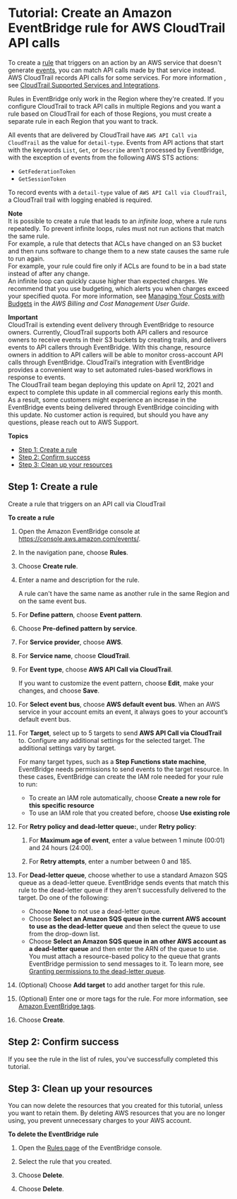 # Tutorial: Create an Amazon EventBridge rule for AWS CloudTrail API calls<a name="eb-ct-api-tutorial"></a>

To create a [rule](eb-rules.md) that triggers on an action by an AWS service that doesn't generate [events](eb-events.md), you can match API calls made by that service instead\. AWS CloudTrail records API calls for some services\. For more information , see [CloudTrail Supported Services and Integrations](https://docs.aws.amazon.com/awscloudtrail/latest/userguide/cloudtrail-aws-service-specific-topics.html)\.

Rules in EventBridge only work in the Region where they're created\. If you configure CloudTrail to track API calls in multiple Regions and you want a rule based on CloudTrail for each of those Regions, you must create a separate rule in each Region that you want to track\.

All events that are delivered by CloudTrail have `AWS API Call via CloudTrail` as the value for `detail-type`\. Events from API actions that start with the keywords `List`, `Get`, or `Describe` aren't processed by EventBridge, with the exception of events from the following AWS STS actions:
+ `GetFederationToken`
+ `GetSessionToken`

To record events with a `detail-type` value of `AWS API Call via CloudTrail`, a CloudTrail trail with logging enabled is required\. 

**Note**  
It is possible to create a rule that leads to an *infinite loop*, where a rule runs repeatedly\. To prevent infinite loops, rules must not run actions that match the same rule\.   
For example, a rule that detects that ACLs have changed on an S3 bucket and then runs software to change them to a new state causes the same rule to run again\.   
For example, your rule could fire only if ACLs are found to be in a bad state instead of after any change\.   
An infinite loop can quickly cause higher than expected charges\. We recommend that you use budgeting, which alerts you when charges exceed your specified quota\. For more information, see [Managing Your Costs with Budgets](https://docs.aws.amazon.com/awsaccountbilling/latest/aboutv2/budgets-managing-costs.html) in the *AWS Billing and Cost Management User Guide*\.

**Important**  
CloudTrail is extending event delivery through EventBridge to resource owners\. Currently, CloudTrail supports both API callers and resource owners to receive events in their S3 buckets by creating trails, and delivers events to API callers through EventBridge\. With this change, resource owners in addition to API callers will be able to monitor cross\-account API calls through EventBridge\. CloudTrail’s integration with EventBridge provides a convenient way to set automated rules\-based workflows in response to events\.  
The CloudTrail team began deploying this update on April 12, 2021 and expect to complete this update in all commercial regions early this month\. As a result, some customers might experience an increase in the EventBridge events being delivered through EventBridge coinciding with this update\. No customer action is required, but should you have any questions, please reach out to AWS Support\. 

**Topics**
+ [Step 1: Create a rule](#eb-ct-api-create-rule)
+ [Step 2: Confirm success](#success)
+ [Step 3: Clean up your resources](#cleanup)

## Step 1: Create a rule<a name="eb-ct-api-create-rule"></a>

Create a rule that triggers on an API call via CloudTrail

**To create a rule**

1. Open the Amazon EventBridge console at [https://console\.aws\.amazon\.com/events/](https://console.aws.amazon.com/events/)\.

1. In the navigation pane, choose **Rules**\.

1. Choose **Create rule**\.

1. Enter a name and description for the rule\.

   A rule can't have the same name as another rule in the same Region and on the same event bus\.

1. For **Define pattern**, choose **Event pattern**\.

1. Choose **Pre\-defined pattern by service**\.

1. For **Service provider**, choose **AWS**\.

1. For **Service name**, choose **CloudTrail**\.

1. For **Event type**, choose **AWS API Call via CloudTrail**\.

   If you want to customize the event pattern, choose **Edit**, make your changes, and choose **Save**\.

1. For **Select event bus**, choose **AWS default event bus**\. When an AWS service in your account emits an event, it always goes to your account’s default event bus\.

1. For **Target**, select up to 5 targets to send **AWS API Call via CloudTrail** to\. Configure any additional settings for the selected target\. The additional settings vary by target\.

   For many target types, such as a **Step Functions state machine**, EventBridge needs permissions to send events to the target resource\. In these cases, EventBridge can create the IAM role needed for your rule to run: 
   + To create an IAM role automatically, choose **Create a new role for this specific resource**
   + To use an IAM role that you created before, choose **Use existing role**

1. For **Retry policy and dead\-letter queue:**, under **Retry policy**:

   1. For **Maximum age of event**, enter a value between 1 minute \(00:01\) and 24 hours \(24:00\)\.

   1. For **Retry attempts**, enter a number between 0 and 185\.

1. For **Dead\-letter queue**, choose whether to use a standard Amazon SQS queue as a dead\-letter queue\. EventBridge sends events that match this rule to the dead\-letter queue if they aren't successfully delivered to the target\. Do one of the following:
   + Choose **None** to not use a dead\-letter queue\.
   + Choose **Select an Amazon SQS queue in the current AWS account to use as the dead\-letter queue** and then select the queue to use from the drop\-down list\.
   + Choose **Select an Amazon SQS queue in an other AWS account as a dead\-letter queue** and then enter the ARN of the queue to use\. You must attach a resource\-based policy to the queue that grants EventBridge permission to send messages to it\. To learn more, see [Granting permissions to the dead\-letter queue](eb-rule-dlq.md#eb-dlq-perms)\.

1. \(Optional\) Choose **Add target** to add another target for this rule\.

1. \(Optional\) Enter one or more tags for the rule\. For more information, see [Amazon EventBridge tags](eb-tagging.md)\.

1. Choose **Create**\.

## Step 2: Confirm success<a name="success"></a>

If you see the rule in the list of rules, you've successfully completed this tutorial\.

## Step 3: Clean up your resources<a name="cleanup"></a>

You can now delete the resources that you created for this tutorial, unless you want to retain them\. By deleting AWS resources that you are no longer using, you prevent unnecessary charges to your AWS account\.

**To delete the EventBridge rule**

1. Open the [Rules page](https://console.aws.amazon.com/events/home#/rule) of the EventBridge console\.

1. Select the rule that you created\.

1. Choose **Delete**\.

1. Choose **Delete**\.